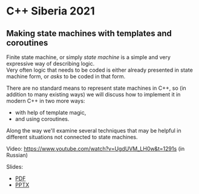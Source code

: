 # C++ Siberia 2021

## Making state machines with templates and coroutines

Finite state machine, or simply *state machine* is a simple and very expressive way of describing logic.  
Very often logic that needs to be coded is either already presented in state machine form, or *asks* to be coded in that form.

There are no standard means to represent state machines in C++, so (in addition to many existing ways) we will discuss how to implement it in modern C++ in two more ways:
* with help of template magic,
* and using coroutines.

Along the way we'll examine several techniques that may be helpful in different situations not connected to state machines.

Video: [https://www.youtube.com/<wbr>watch?v=UgdUVM_LH0w&<wbr>t=1291s](https://www.youtube.com/watch?v=UgdUVM_LH0w&t=1291s) (in Russian)

Slides:
* [PDF](Making%20state%20machines%20with%20templates%20and%20coroutines.pdf)
* [PPTX](Making%20state%20machines%20with%20templates%20and%20coroutines.pptx)
